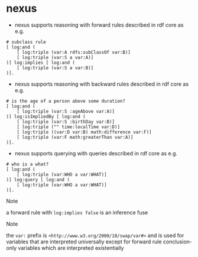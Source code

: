 # nexus

- nexus supports reasoning with forward rules described in rdf core as
  e.g.
```
# subclass rule
[ log:and (
    [ log:triple (var:A rdfs:subClassOf var:B)]
    [ log:triple (var:S a var:A)]
)] log:implies [ log:and (
    [ log:triple (var:S a var:B)]
)].
```

- nexus supports reasoning with backward rules described in rdf core as
  e.g.
```
# is the age of a person above some duration?
[ log:and (
    [ log:triple (var:S :ageAbove var:A)]
)] log:isImpliedBy [ log:and (
    [ log:triple (var:S :birthDay var:B)]
    [ log:triple ("" time:localTime var:D)]
    [ log:triple ((var:D var:B) math:difference var:F)]
    [ log:triple (var:F math:greaterThan var:A)]
)].
```

- nexus supports querying with queries described in rdf core as
  e.g.
```
# who is a what?
[ log:and (
    [ log:triple (var:WHO a var:WHAT)]
)] log:query [ log:and (
    [ log:triple (var:WHO a var:WHAT)]
)].
```

> [!NOTE]
> a forward rule with `log:implies false` is an inference fuse

> [!NOTE]
> the `var:` prefix is `<http://www.w3.org/2000/10/swap/var#>` and is used for
  variables that are interpreted universally except for forward rule
  conclusion-only variables which are interpreted existentially
